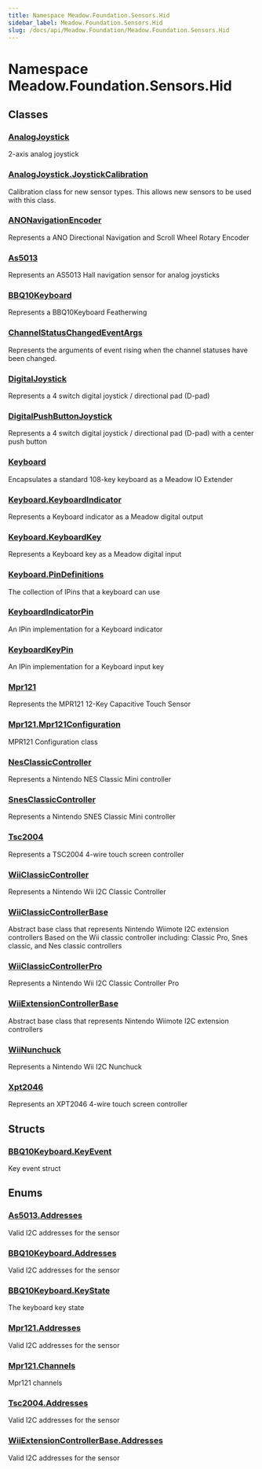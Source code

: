 ```yaml
---
title: Namespace Meadow.Foundation.Sensors.Hid
sidebar_label: Meadow.Foundation.Sensors.Hid
slug: /docs/api/Meadow.Foundation/Meadow.Foundation.Sensors.Hid
---
```

# Namespace Meadow.Foundation.Sensors.Hid
## Classes
### [AnalogJoystick](../Meadow.Foundation.Sensors.Hid/AnalogJoystick)
2-axis analog joystick
### [AnalogJoystick.JoystickCalibration](../Meadow.Foundation.Sensors.Hid/AnalogJoystick.JoystickCalibration)
Calibration class for new sensor types.  This allows new sensors
to be used with this class.
### [ANONavigationEncoder](../Meadow.Foundation.Sensors.Hid/ANONavigationEncoder)
Represents a ANO Directional Navigation and Scroll Wheel Rotary Encoder
### [As5013](../Meadow.Foundation.Sensors.Hid/As5013)
Represents an AS5013 Hall navigation sensor
for analog joysticks
### [BBQ10Keyboard](../Meadow.Foundation.Sensors.Hid/BBQ10Keyboard)
Represents a BBQ10Keyboard Featherwing
### [ChannelStatusChangedEventArgs](../Meadow.Foundation.Sensors.Hid/ChannelStatusChangedEventArgs)
Represents the arguments of event rising when the channel statuses have been changed.
### [DigitalJoystick](../Meadow.Foundation.Sensors.Hid/DigitalJoystick)
Represents a 4 switch digital joystick / directional pad (D-pad)
### [DigitalPushButtonJoystick](../Meadow.Foundation.Sensors.Hid/DigitalPushButtonJoystick)
Represents a 4 switch digital joystick / directional pad (D-pad) with a center push button
### [Keyboard](../Meadow.Foundation.Sensors.Hid/Keyboard)
Encapsulates a standard 108-key keyboard as a Meadow IO Extender
### [Keyboard.KeyboardIndicator](../Meadow.Foundation.Sensors.Hid/Keyboard.KeyboardIndicator)
Represents a Keyboard indicator as a Meadow digital output
### [Keyboard.KeyboardKey](../Meadow.Foundation.Sensors.Hid/Keyboard.KeyboardKey)
Represents a Keyboard key as a Meadow digital input
### [Keyboard.PinDefinitions](../Meadow.Foundation.Sensors.Hid/Keyboard.PinDefinitions)
The collection of IPins that a keyboard can use
### [KeyboardIndicatorPin](../Meadow.Foundation.Sensors.Hid/KeyboardIndicatorPin)
An IPin implementation for a Keyboard indicator
### [KeyboardKeyPin](../Meadow.Foundation.Sensors.Hid/KeyboardKeyPin)
An IPin implementation for a Keyboard input key
### [Mpr121](../Meadow.Foundation.Sensors.Hid/Mpr121)
Represents the MPR121 12-Key Capacitive Touch Sensor
### [Mpr121.Mpr121Configuration](../Meadow.Foundation.Sensors.Hid/Mpr121.Mpr121Configuration)
MPR121 Configuration class
### [NesClassicController](../Meadow.Foundation.Sensors.Hid/NesClassicController)
Represents a Nintendo NES Classic Mini controller
### [SnesClassicController](../Meadow.Foundation.Sensors.Hid/SnesClassicController)
Represents a Nintendo SNES Classic Mini controller
### [Tsc2004](../Meadow.Foundation.Sensors.Hid/Tsc2004)
Represents a TSC2004 4-wire touch screen controller
### [WiiClassicController](../Meadow.Foundation.Sensors.Hid/WiiClassicController)
Represents a Nintendo Wii I2C Classic Controller
### [WiiClassicControllerBase](../Meadow.Foundation.Sensors.Hid/WiiClassicControllerBase)
Abstract base class that represents 
Nintendo Wiimote I2C extension controllers 
Based on the Wii classic controller including:
Classic Pro, Snes classic, and Nes classic controllers
### [WiiClassicControllerPro](../Meadow.Foundation.Sensors.Hid/WiiClassicControllerPro)
Represents a Nintendo Wii I2C Classic Controller Pro
### [WiiExtensionControllerBase](../Meadow.Foundation.Sensors.Hid/WiiExtensionControllerBase)
Abstract base class that represents 
Nintendo Wiimote I2C extension controllers
### [WiiNunchuck](../Meadow.Foundation.Sensors.Hid/WiiNunchuck)
Represents a Nintendo Wii I2C Nunchuck
### [Xpt2046](../Meadow.Foundation.Sensors.Hid/Xpt2046)
Represents an XPT2046 4-wire touch screen controller
## Structs
### [BBQ10Keyboard.KeyEvent](../Meadow.Foundation.Sensors.Hid/BBQ10Keyboard.KeyEvent)
Key event struct
## Enums
### [As5013.Addresses](../Meadow.Foundation.Sensors.Hid/As5013.Addresses)
Valid I2C addresses for the sensor
### [BBQ10Keyboard.Addresses](../Meadow.Foundation.Sensors.Hid/BBQ10Keyboard.Addresses)
Valid I2C addresses for the sensor
### [BBQ10Keyboard.KeyState](../Meadow.Foundation.Sensors.Hid/BBQ10Keyboard.KeyState)
The keyboard key state
### [Mpr121.Addresses](../Meadow.Foundation.Sensors.Hid/Mpr121.Addresses)
Valid I2C addresses for the sensor
### [Mpr121.Channels](../Meadow.Foundation.Sensors.Hid/Mpr121.Channels)
Mpr121 channels
### [Tsc2004.Addresses](../Meadow.Foundation.Sensors.Hid/Tsc2004.Addresses)
Valid I2C addresses for the sensor
### [WiiExtensionControllerBase.Addresses](../Meadow.Foundation.Sensors.Hid/WiiExtensionControllerBase.Addresses)
Valid I2C addresses for the sensor
